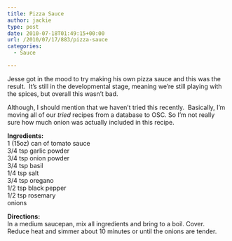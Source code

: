 ```yaml
---
title: Pizza Sauce
author: jackie
type: post
date: 2010-07-18T01:49:15+00:00
url: /2010/07/17/883/pizza-sauce
categories:
  - Sauce

---
```

Jesse got in the mood to try making his own pizza sauce and this was the result.  It&#8217;s still in the developmental stage, meaning we&#8217;re still playing with the spices, but overall this wasn&#8217;t bad.

Although, I should mention that we haven&#8217;t tried this recently.  Basically, I&#8217;m moving all of our _tried_ recipes from a database to OSC. So I&#8217;m not really sure how much onion was actually included in this recipe.

**Ingredients:**  
1 (15oz) can of tomato sauce  
3/4 tsp garlic powder  
3/4 tsp onion powder  
3/4 tsp basil  
1/4 tsp salt  
3/4 tsp oregano  
1/2 tsp black pepper  
1/2 tsp rosemary  
onions

**Directions:**  
In a medium saucepan, mix all ingredients and bring to a boil. Cover. Reduce heat and simmer about 10 minutes or until the onions are tender.